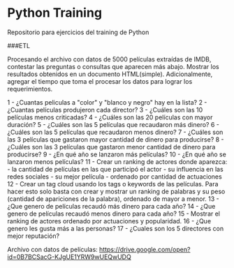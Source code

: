 # Python Training
Repositorio para ejercicios del training de Python

###ETL

Procesando el archivo con datos de 5000 películas extraídas de IMDB, contestar las preguntas o consultas que aparecen más abajo. Mostrar los resultados obtenidos en un documento HTML(simple). 
Adicionalmente, agregar el tiempo que toma el procesar los datos para lograr los requerimientos.

1 - ¿Cuantas peliculas a "color" y "blanco y negro" hay en la lista?
2 - ¿Cuantas películas produjeron cada director?
3 - ¿Cuáles son las 10 películas menos criticadas?
4 - ¿Cuáles son las 20 películas con mayor duración?
5 - ¿Cuáles son las 5 películas que recaudaron más dinero?
6 - ¿Cuáles son las 5 películas que recaudaron menos dinero?
7 - ¿Cuáles son las 3 películas que gastaron mayor cantidad de dinero para producirse?
8 - ¿Cuáles son las 3 películas que gastaron menor cantidad de dinero para producirse?
9 - ¿En qué año se lanzaron más películas?
10 - ¿En qué año se lanzaron menos películas?
11 - Crear un ranking de actores donde aparezca:
	- la cantidad de películas en las que participó el actor
	- su influencia en las redes sociales
	- su mejor película
	- ordenado por cantidad de actuaciones
12 - Crear un tag cloud usando los tags o keywords de las películas. 
Para hacer esto solo basta con crear y mostrar un ranking de palabras y su peso (cantidad de apariciones de la palabra), ordenado de mayor a menor.
13 - ¿Que genero de películas recaudó más dinero para cada año?
14 - ¿Que genero de películas recaudó menos dinero para cada año?
15 - Mostrar el ranking de actores ordenado por actuaciones y popularidad.
16 - ¿Que genero les gusta más a las personas?
17 - ¿Cuales son los 5 directores con mejor reputación?

Archivo con datos de películas: 
https://drive.google.com/open?id=0B7BCSacG-KJgUE1YRW9wUEQwUDQ

